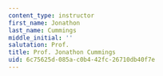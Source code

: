 ```yaml
---
content_type: instructor
first_name: Jonathon
last_name: Cummings
middle_initial: ''
salutation: Prof.
title: Prof. Jonathon Cummings
uid: 6c75625d-085a-c0b4-42fc-26710db40f7e
---
```

